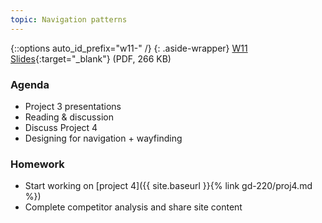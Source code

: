 ```yaml
---
topic: Navigation patterns
---
```


{::options auto_id_prefix="w11-" /}
{: .aside-wrapper}
<span class="highlighter">
[W11 Slides](files/w11.min.pdf){:target="_blank"} (PDF, 266 KB)
</span>

### Agenda

- Project 3 presentations
- Reading & discussion
- Discuss Project 4
- Designing for navigation + wayfinding

### Homework
- Start working on [project 4]({{ site.baseurl }}{% link gd-220/proj4.md %})
- Complete competitor analysis and share site content
